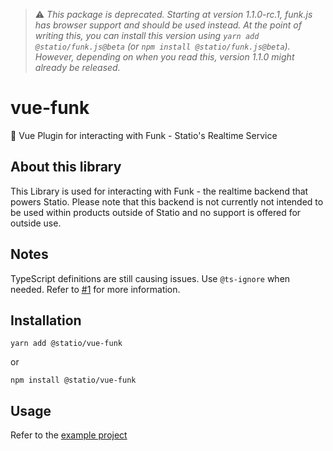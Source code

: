 > ⚠️ _This package is deprecated. Starting at version 1.1.0-rc.1, funk.js has browser support and should be used instead. At the point of writing this, you can install this version using `yarn add @statio/funk.js@beta` (or `npm install @statio/funk.js@beta`). However, depending on when you read this, version 1.1.0 might already be released._

# vue-funk

🔌 Vue Plugin for interacting with Funk - Statio's Realtime Service

## About this library

This Library is used for interacting with Funk - the realtime backend that powers Statio. Please note that this backend is not currently not intended to be used within products outside of Statio and no support is offered for outside use.

## Notes

TypeScript definitions are still causing issues. Use `@ts-ignore` when needed. Refer to [#1](https://github.com/statiohq/vue-funk/issues/1) for more information.

## Installation

```
yarn add @statio/vue-funk
```

or

```
npm install @statio/vue-funk
```

## Usage

Refer to the [example project](https://github.com/statiohq/vue-funk/tree/main/example)
